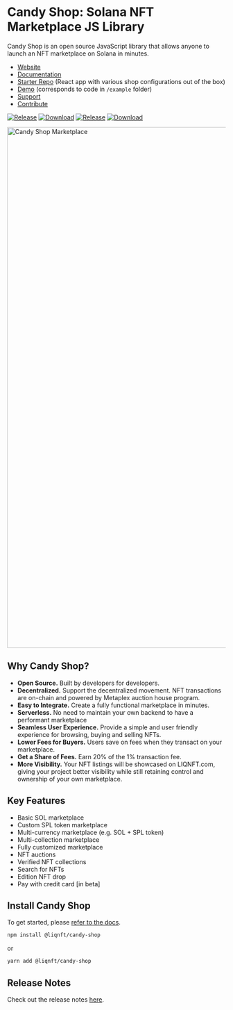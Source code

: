 # Candy Shop: Solana NFT Marketplace JS Library

Candy Shop is an open source JavaScript library that allows anyone to launch an NFT marketplace on Solana in minutes.

- [Website](https://candy.liqnft.com)
- [Documentation](https://liqnft.gitbook.io/docs/candy-shop/)
- [Starter Repo](https://github.com/LIQNFT/candy-shop-storefront) (React app with various shop configurations out of the box)
- [Demo](https://master.d22tqykss69onq.amplifyapp.com/) (corresponds to code in `/example` folder)
- [Support](https://discord.gg/vBBFrRznNK)
- [Contribute](https://github.com/LIQNFT/candy-shop/wiki/Contribute-to-Candy-Shop)

[![Release](https://img.shields.io/npm/v/@liqnft/candy-shop?label=@liqnft/candy-shop&color=blueviolet)](https://github.com/LIQNFT/candy-shop/tags)
[![Download](https://img.shields.io/npm/dm/@liqnft/candy-shop?label=Downloads&color=blueviolet)](https://www.npmjs.com/package/@liqnft/candy-shop)
[![Release](https://img.shields.io/npm/v/@liqnft/candy-shop-sdk?label=@liqnft/candy-shop-sdk&color=yellow)](https://github.com/LIQNFT/candy-shop/tags)
[![Download](https://img.shields.io/npm/dm/@liqnft/candy-shop-sdk?label=Downloads&color=yellow)](https://www.npmjs.com/package/@liqnft/candy-shop-sdk)

<img width="1200" alt="Candy Shop Marketplace" src="https://user-images.githubusercontent.com/89616076/160229442-30f59d07-cd33-4b7d-8798-424013731f47.png">

## Why Candy Shop?
- **Open Source.** Built by developers for developers. 
- **Decentralized.** Support the decentralized movement. NFT transactions are on-chain and powered by Metaplex auction house program.
- **Easy to Integrate.** Create a fully functional marketplace in minutes.
- **Serverless.** No need to maintain your own backend to have a performant marketplace
- **Seamless User Experience.** Provide a simple and user friendly experience for browsing, buying and selling NFTs.
- **Lower Fees for Buyers.** Users save on fees when they transact on your marketplace.
- **Get a Share of Fees.** Earn 20% of the 1% transaction fee.
- **More Visibility.** Your NFT listings will be showcased on LIQNFT.com, giving your project better visibility while still retaining control and ownership of your own marketplace.

## Key Features
- Basic SOL marketplace
- Custom SPL token marketplace
- Multi-currency marketplace (e.g. SOL + SPL token)
- Multi-collection marketplace 
- Fully customized marketplace
- NFT auctions
- Verified NFT collections
- Search for NFTs
- Edition NFT drop
- Pay with credit card [in beta]

## Install Candy Shop

To get started, please [refer to the docs](https://liqnft.gitbook.io/docs/candy-shop/getting-started).

```bash
npm install @liqnft/candy-shop
```

or

```bash
yarn add @liqnft/candy-shop
```

## Release Notes

Check out the release notes [here](https://github.com/LIQNFT/candy-shop/tags).
